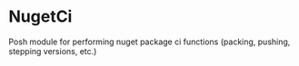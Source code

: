 # NugetCi
Posh module for performing nuget package ci functions (packing, pushing, stepping versions, etc.)
